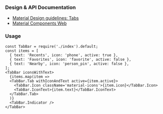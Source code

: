 ### Design & API Documentation

- [Material Design guidelines: Tabs](https://material.io/guidelines/components/tabs.html)
- [Material Components Web](https://material.io/components/web/catalog/tabs/)

### Usage

```
const TabBar = require('./index').default;
const items = [
  { text: 'Recents', icon: 'phone', active: true },
  { text: 'Favorites', icon: 'favorite', active: false },
  { text: 'Nearby', icon: 'person_pin', active: false },
];
<TabBar iconsWithText>
  {items.map(item =>
  <TabBar.Tab withIconAndText active={item.active}>
    <TabBar.Icon className='material-icons'>{item.icon}</TabBar.Icon>
    <TabBar.IconText>{item.text}</TabBar.IconText>
  </TabBar.Tab>
  )}
  <TabBar.Indicator />
</TabBar>
```